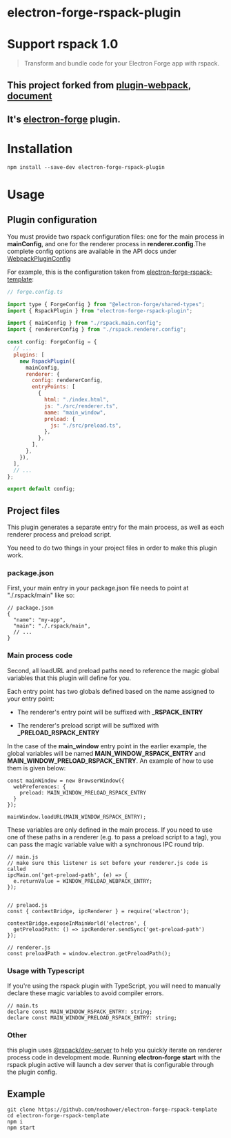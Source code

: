 # electron-forge-rspack-plugin

# Support rspack 1.0

> Transform and bundle code for your Electron Forge app with rspack.

## This project forked from [plugin-webpack](https://github.com/electron/forge/tree/main/packages/plugin/webpack), [document](https://www.electronforge.io/config/plugins/webpack#advanced-configuration)

## It's [electron-forge](https://www.electronforge.io/) plugin.

# Installation

```
npm install --save-dev electron-forge-rspack-plugin
```

# Usage

## Plugin configuration

You must provide two rspack configuration files: one for the main process in **mainConfig**, and one for the renderer process in **renderer.config**.The complete config options are available in the API docs under [WebpackPluginConfig](https://js.electronforge.io/interfaces/_electron_forge_plugin_webpack.WebpackPluginConfig.html)

For example, this is the configuration taken from [electron-forge-rspack-template](https://github.com/noshower/electron-forge-rspack-template):

```javascript
// forge.config.ts

import type { ForgeConfig } from "@electron-forge/shared-types";
import { RspackPlugin } from "electron-forge-rspack-plugin";

import { mainConfig } from "./rspack.main.config";
import { rendererConfig } from "./rspack.renderer.config";

const config: ForgeConfig = {
  // ...
  plugins: [
    new RspackPlugin({
      mainConfig,
      renderer: {
        config: rendererConfig,
        entryPoints: [
          {
            html: "./index.html",
            js: "./src/renderer.ts",
            name: "main_window",
            preload: {
              js: "./src/preload.ts",
            },
          },
        ],
      },
    }),
  ],
  // ...
};

export default config;
```

## Project files

This plugin generates a separate entry for the main process, as well as each renderer process and preload script.

You need to do two things in your project files in order to make this plugin work.

### package.json

First, your main entry in your package.json file needs to point at "./.rspack/main" like so:

```
// package.json
{
  "name": "my-app",
  "main": "./.rspack/main",
  // ...
}
```

### Main process code

Second, all loadURL and preload paths need to reference the magic global variables that this plugin will define for you.

Each entry point has two globals defined based on the name assigned to your entry point:

- The renderer's entry point will be suffixed with **\_RSPACK_ENTRY**

- The renderer's preload script will be suffixed with **\_PRELOAD_RSPACK_ENTRY**

In the case of the **main_window** entry point in the earlier example, the global variables will be named **MAIN_WINDOW_RSPACK_ENTRY** and **MAIN_WINDOW_PRELOAD_RSPACK_ENTRY**. An example of how to use them is given below:

```
const mainWindow = new BrowserWindow({
  webPreferences: {
    preload: MAIN_WINDOW_PRELOAD_RSPACK_ENTRY
  }
});

mainWindow.loadURL(MAIN_WINDOW_RSPACK_ENTRY);
```

These variables are only defined in the main process. If you need to use one of these paths in a renderer (e.g. to pass a preload script to a <webview> tag), you can pass the magic variable value with a synchronous IPC round trip.

```
// main.js
// make sure this listener is set before your renderer.js code is called
ipcMain.on('get-preload-path', (e) => {
  e.returnValue = WINDOW_PRELOAD_WEBPACK_ENTRY;
});


// prelaod.js
const { contextBridge, ipcRenderer } = require('electron');

contextBridge.exposeInMainWorld('electron', {
  getPreloadPath: () => ipcRenderer.sendSync('get-preload-path')
});

// renderer.js
const preloadPath = window.electron.getPreloadPath();
```

### Usage with Typescript

If you're using the rspack plugin with TypeScript, you will need to manually declare these magic variables to avoid compiler errors.

```
// main.ts
declare const MAIN_WINDOW_RSPACK_ENTRY: string;
declare const MAIN_WINDOW_PRELOAD_RSPACK_ENTRY: string;
```

### Other

this plugin uses [@rspack/dev-server](https://www.rspack.dev/config/dev-server.html) to help you quickly iterate on renderer process code in development mode. Running **electron-forge start** with the rspack plugin active will launch a dev server that is configurable through the plugin config.

## Example

```
git clone https://github.com/noshower/electron-forge-rspack-template
cd electron-forge-rspack-template
npm i
npm start
```
